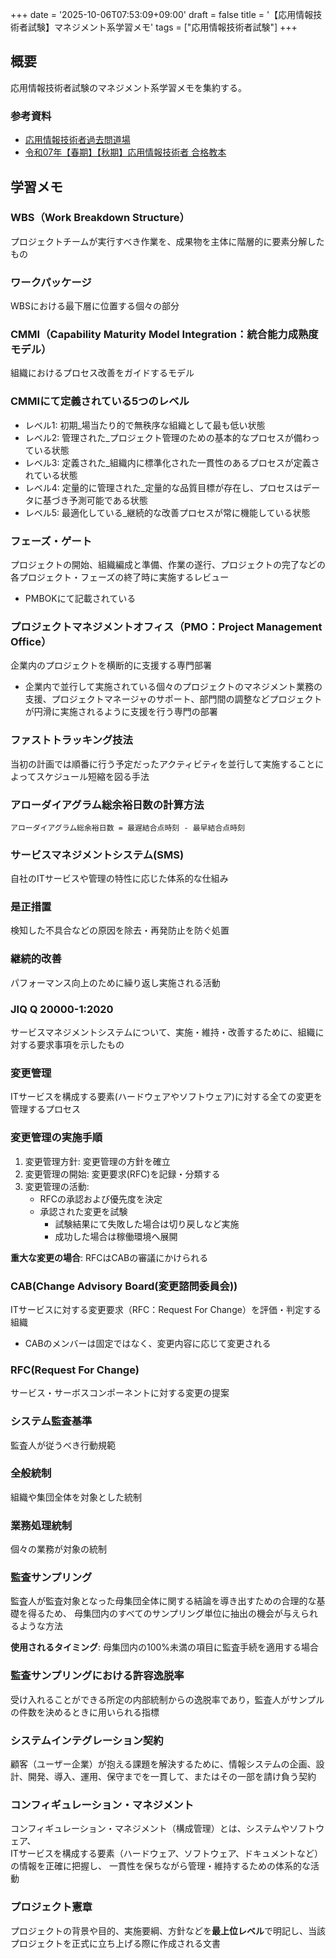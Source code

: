 +++
date = '2025-10-06T07:53:09+09:00'
draft = false
title = '【応用情報技術者試験】マネジメント系学習メモ'
tags = ["応用情報技術者試験"]
+++
## 概要

応用情報技術者試験のマネジメント系学習メモを集約する。

### 参考資料
- [応用情報技術者過去問道場](https://www.ap-siken.com/apkakomon.php)
- [令和07年【春期】【⁠秋期】応用情報技術者 合格教本](https://gihyo.jp/book/2024/978-4-297-14620-7)

## 学習メモ

### WBS（Work Breakdown Structure）
プロジェクトチームが実行すべき作業を、成果物を主体に階層的に要素分解したもの

### ワークパッケージ
WBSにおける最下層に位置する個々の部分

### CMMI（Capability Maturity Model Integration：統合能力成熟度モデル）

組織におけるプロセス改善をガイドするモデル

### CMMIにて定義されている5つのレベル

- レベル1: 初期_場当たり的で無秩序な組織として最も低い状態
- レベル2: 管理された_プロジェクト管理のための基本的なプロセスが備わっている状態
- レベル3: 定義された_組織内に標準化された一貫性のあるプロセスが定義されている状態
- レベル4: 定量的に管理された_定量的な品質目標が存在し、プロセスはデータに基づき予測可能である状態
- レベル5: 最適化している_継続的な改善プロセスが常に機能している状態

### フェーズ・ゲート

プロジェクトの開始、組織編成と準備、作業の遂行、プロジェクトの完了などの各プロジェクト・フェーズの終了時に実施するレビュー

- PMBOKにて記載されている

### プロジェクトマネジメントオフィス（PMO：Project Management Office）

企業内のプロジェクトを横断的に支援する専門部署

- 企業内で並行して実施されている個々のプロジェクトのマネジメント業務の支援、プロジェクトマネージャのサポート、部門間の調整などプロジェクトが円滑に実施されるように支援を行う専門の部署

### ファストトラッキング技法

当初の計画では順番に行う予定だったアクティビティを並行して実施することによってスケジュール短縮を図る手法

### アローダイアグラム総余裕日数の計算方法

`アローダイアグラム総余裕日数 = 最遅結合点時刻 - 最早結合点時刻`

### サービスマネジメントシステム(SMS)

自社のITサービスや管理の特性に応じた体系的な仕組み

### 是正措置

検知した不具合などの原因を除去・再発防止を防ぐ処置

### 継続的改善

パフォーマンス向上のために繰り返し実施される活動

### JIQ Q 20000-1:2020

サービスマネジメントシステムについて、実施・維持・改善するために、組織に対する要求事項を示したもの

### 変更管理

ITサービスを構成する要素(ハードウェアやソフトウェア)に対する全ての変更を管理するプロセス

### 変更管理の実施手順

1. 変更管理方針: 変更管理の方針を確立
2. 変更管理の開始: 変更要求(RFC)を記録・分類する
3. 変更管理の活動:
   - RFCの承認および優先度を決定
   - 承認された変更を試験
     - 試験結果にて失敗した場合は切り戻しなど実施
     - 成功した場合は稼働環境へ展開

**重大な変更の場合**: RFCはCABの審議にかけられる

### CAB(Change Advisory Board(変更諮問委員会))

ITサービスに対する変更要求（RFC：Request For Change）を評価・判定する組織

- CABのメンバーは固定ではなく、変更内容に応じて変更される

### RFC(Request For Change)

サービス・サーボスコンポーネントに対する変更の提案

### システム監査基準

監査人が従うべき行動規範

### 全般統制

組織や集団全体を対象とした統制

### 業務処理統制

個々の業務が対象の統制

### 監査サンプリング

監査人が監査対象となった母集団全体に関する結論を導き出すための合理的な基礎を得るため、
母集団内のすべてのサンプリング単位に抽出の機会が与えられるような方法

**使用されるタイミング**: 母集団内の100%未満の項目に監査手続を適用する場合

### 監査サンプリングにおける許容逸脱率

受け入れることができる所定の内部統制からの逸脱率であり，監査人がサンプルの件数を決めるときに用いられる指標

### システムインテグレーション契約

顧客（ユーザー企業）が抱える課題を解決するために、情報システムの企画、設計、開発、導入、運用、保守までを一貫して、またはその一部を請け負う契約

### コンフィギュレーション・マネジメント

コンフィギュレーション・マネジメント（構成管理）とは、システムやソフトウェア、\
ITサービスを構成する要素（ハードウェア、ソフトウェア、ドキュメントなど）の情報を正確に把握し、
一貫性を保ちながら管理・維持するための体系的な活動

### プロジェクト憲章

プロジェクトの背景や目的、実施要綱、方針などを**最上位レベル**で明記し、当該プロジェクトを正式に立ち上げる際に作成される文書